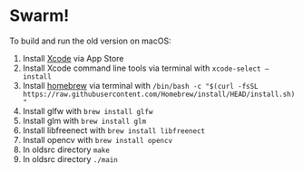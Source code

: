 # Swarm!

To build and run the old version on macOS:
1. Install [Xcode](https://apps.apple.com/us/app/xcode/id497799835) via App Store
2. Install Xcode command line tools via terminal with `xcode-select —install`
3. Install [homebrew](https://brew.sh) via terminal with `/bin/bash -c "$(curl -fsSL https://raw.githubusercontent.com/Homebrew/install/HEAD/install.sh)"`
4. Install glfw with `brew install glfw`
5. Install glm with `brew install glm`
6. Install libfreenect with `brew install libfreenect`
7. Install opencv with `brew install opencv`
8. In oldsrc directory `make`
9. In oldsrc directory `./main`